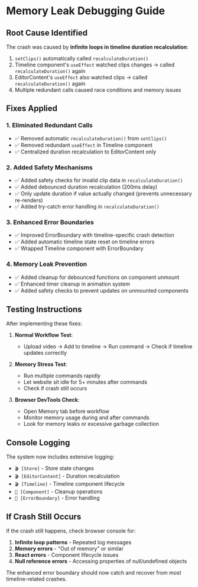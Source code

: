 # Memory Leak Debugging Guide

## Root Cause Identified
The crash was caused by **infinite loops in timeline duration recalculation**:

1. `setClips()` automatically called `recalculateDuration()`
2. Timeline component's `useEffect` watched clips changes → called `recalculateDuration()` again  
3. EditorContent's `useEffect` also watched clips → called `recalculateDuration()` again
4. Multiple redundant calls caused race conditions and memory issues

## Fixes Applied

### 1. Eliminated Redundant Calls
- ✅ Removed automatic `recalculateDuration()` from `setClips()` 
- ✅ Removed redundant `useEffect` in Timeline component
- ✅ Centralized duration recalculation to EditorContent only

### 2. Added Safety Mechanisms
- ✅ Added safety checks for invalid clip data in `recalculateDuration()`
- ✅ Added debounced duration recalculation (200ms delay) 
- ✅ Only update duration if value actually changed (prevents unnecessary re-renders)
- ✅ Added try-catch error handling in `recalculateDuration()`

### 3. Enhanced Error Boundaries
- ✅ Improved ErrorBoundary with timeline-specific crash detection
- ✅ Added automatic timeline state reset on timeline errors
- ✅ Wrapped Timeline component with ErrorBoundary

### 4. Memory Leak Prevention
- ✅ Added cleanup for debounced functions on component unmount
- ✅ Enhanced timer cleanup in animation system
- ✅ Added safety checks to prevent updates on unmounted components

## Testing Instructions

After implementing these fixes:

1. **Normal Workflow Test**:
   - Upload video → Add to timeline → Run command → Check if timeline updates correctly

2. **Memory Stress Test**:
   - Run multiple commands rapidly
   - Let website sit idle for 5+ minutes after commands
   - Check if crash still occurs

3. **Browser DevTools Check**:
   - Open Memory tab before workflow
   - Monitor memory usage during and after commands
   - Look for memory leaks or excessive garbage collection

## Console Logging

The system now includes extensive logging:
- `🎬 [Store]` - Store state changes
- `🎬 [EditorContent]` - Duration recalculation
- `🎬 [Timeline]` - Timeline component lifecycle
- `🧹 [Component]` - Cleanup operations
- `🚨 [ErrorBoundary]` - Error handling

## If Crash Still Occurs

If the crash still happens, check browser console for:
1. **Infinite loop patterns** - Repeated log messages
2. **Memory errors** - "Out of memory" or similar
3. **React errors** - Component lifecycle issues
4. **Null reference errors** - Accessing properties of null/undefined objects

The enhanced error boundary should now catch and recover from most timeline-related crashes.